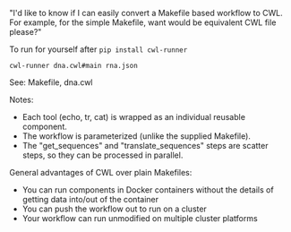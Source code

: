 "I'd like to know if I can easily convert a Makefile based workflow to CWL. For
example, for the simple Makefile, want would be equivalent CWL file please?"

To run for yourself after `pip install cwl-runner`

`cwl-runner dna.cwl#main rna.json`

See: Makefile, dna.cwl

Notes:

* Each tool (echo, tr, cat) is wrapped as an individual reusable component.
* The workflow is parameterized (unlike the supplied Makefile).
* The "get_sequences" and "translate_sequences" steps are scatter steps, so they can be processed in parallel.

General advantages of CWL over plain Makefiles:

* You can run components in Docker containers without the details of getting data into/out of the container
* You can push the workflow out to run on a cluster
* Your workflow can run unmodified on multiple cluster platforms
